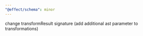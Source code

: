 ```yaml
---
"@effect/schema": minor
---
```


change transformResult signature (add additional ast parameter to transformations)
